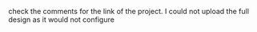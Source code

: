 check the comments for the link of the project. I could not upload the full design as it would not configure
